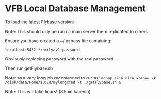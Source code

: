 VFB Local Database Management
======

To load the latest Flybase version:

Note: This should only be run on main server them replicated to others

Ensure you have created a ~/.pgpass file containing:
```
localhost:5432:*:nmilyav1:password
```
Obviously replacing password with the real password.

Then run getFlybase.sh

Note: as a very long job recomended to run as: ```nohup nice nice krenew -k /disk/data/Home/$USER/mylongcred -t ./getFlybase.sh &```

Note: This will take hours! (8.5 on karenin)
